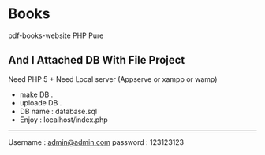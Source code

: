 # Books
pdf-books-website PHP Pure

And I Attached DB With File Project
--------------
Need PHP 5 +
Need Local server (Appserve or xampp or wamp)

* make DB .
* uploade DB . 
* DB name : database.sql
* Enjoy : localhost/index.php

--------------
Username : admin@admin.com
password : 123123123

